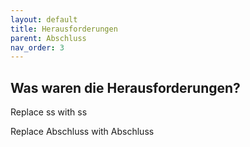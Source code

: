 ```yaml
---
layout: default
title: Herausforderungen
parent: Abschluss
nav_order: 3
---
```


## Was waren die Herausforderungen?

Replace ss with ss

Replace Abschluss with Abschluss

